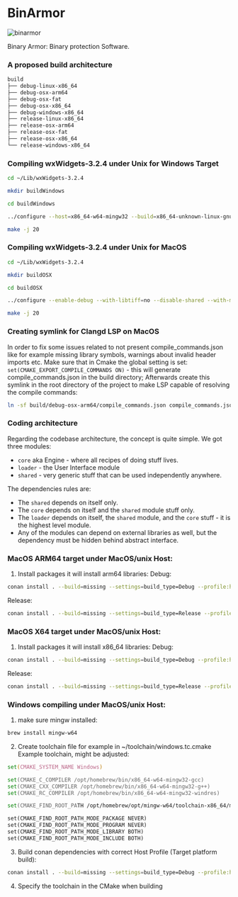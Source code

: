 # BinArmor
![binarmor](https://github.com/user-attachments/assets/cdcff464-6397-4aef-bee3-8af662ee1e6b)

Binary Armor: Binary protection Software.

### A proposed build architecture
```zsh
build
├── debug-linux-x86_64
├── debug-osx-arm64
├── debug-osx-fat
├── debug-osx-x86_64
├── debug-windows-x86_64
├── release-linux-x86_64
├── release-osx-arm64
├── release-osx-fat
├── release-osx-x86_64
└── release-windows-x86_64
```

### Compiling wxWidgets-3.2.4 under Unix for Windows Target
```zsh
cd ~/Lib/wxWidgets-3.2.4
```

```zsh
mkdir buildWindows
```

```zsh
cd buildWindows
```

```zsh
../configure --host=x86_64-w64-mingw32 --build=x86_64-unknown-linux-gnu --with-msw --disable-shared --enable-debug
```

```zsh
make -j 20
```

### Compiling wxWidgets-3.2.4 under Unix for MacOS
```zsh
cd ~/Lib/wxWidgets-3.2.4
```

```zsh
mkdir buildOSX
```

```zsh
cd buildOSX
```

```zsh
../configure --enable-debug --with-libtiff=no --disable-shared --with-macosx-version-min=10.10 --enable-universal_binary=x86_64,arm64
```

```zsh
make -j 20
```

### Creating symlink for Clangd LSP on MacOS
In order to fix some issues related to not present compile_commands.json like for example missing library symbols, warnings about invalid header imports etc.
Make sure that in Cmake the global setting is set: `set(CMAKE_EXPORT_COMPILE_COMMANDS ON)` - this will generate compile_commands.json in the build directory;
Afterwards create this symlink in the root directory of the project to make LSP capable of resolving the compile commands:

```zsh
ln -sf build/debug-osx-arm64/compile_commands.json compile_commands.json
```

### Coding architecture
Regarding the codebase architecture, the concept is quite simple. We got three modules:
- `core` aka Engine - where all recipes of doing stuff lives.
- `loader` - the User Interface module
- `shared` - very generic stuff that can be used independently anywhere.

The dependencies rules are:
- The `shared` depends on itself only. 
- The `core` depends on itself and the `shared` module stuff only. 
- The `loader` depends on itself, the `shared` module, and the `core` stuff - it is the highest level module. 
- Any of the modules can depend on external libraries as well, but the dependency must be hidden behind abstract interface.

### MacOS ARM64 target under MacOS/unix Host:
1. Install packages it will install arm64 libraries:
Debug:
```zsh
conan install . --build=missing --settings=build_type=Debug --profile:host=conan-profiles/osx_arm64.ini
```

Release:
```zsh
conan install . --build=missing --settings=build_type=Release --profile:host=conan-profiles/osx_arm64.ini
```

### MacOS X64 target under MacOS/unix Host:
1. Install packages it will install x86_64 libraries:
Debug:
```zsh
conan install . --build=missing --settings=build_type=Debug --profile:host=conan-profiles/osx_x64.ini
```

Release:
```zsh
conan install . --build=missing --settings=build_type=Release --profile:host=conan-profiles/osx_x64.ini
```

### Windows compiling under MacOS/unix Host:
1. make sure mingw installed:
```zsh
brew install mingw-w64
```

2. Create toolchain file for example in ~/toolchain/windows.tc.cmake
Example toolchain, might be adjusted:
```zsh
set(CMAKE_SYSTEM_NAME Windows)

set(CMAKE_C_COMPILER /opt/homebrew/bin/x86_64-w64-mingw32-gcc)
set(CMAKE_CXX_COMPILER /opt/homebrew/bin/x86_64-w64-mingw32-g++)
set(CMAKE_RC_COMPILER /opt/homebrew/bin/x86_64-w64-mingw32-windres)

set(CMAKE_FIND_ROOT_PATH /opt/homebrew/opt/mingw-w64/toolchain-x86_64/mingw)

set(CMAKE_FIND_ROOT_PATH_MODE_PACKAGE NEVER)
set(CMAKE_FIND_ROOT_PATH_MODE_PROGRAM NEVER)
set(CMAKE_FIND_ROOT_PATH_MODE_LIBRARY BOTH)
set(CMAKE_FIND_ROOT_PATH_MODE_INCLUDE BOTH)
```

3. Build conan dependencies with correct Host Profile (Target platform build):
```zsh
conan install . --build=missing --settings=build_type=Debug --profile:host=conan-profiles/windows_x64.ini
```

4. Specify the toolchain in the CMake when building
